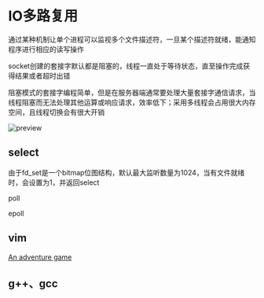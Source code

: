 # IO多路复用

通过某种机制让单个进程可以监视多个文件描述符，一旦某个描述符就绪，能通知程序进行相应的读写操作

socket创建的套接字默认都是阻塞的，线程一直处于等待状态，直至操作完成获得结果或者超时出错

阻塞模式的套接字编程简单，但是在服务器端通常要处理大量套接字通信请求，当线程阻塞而无法处理其他运算或响应请求，效率低下；采用多线程会占用很大内存空间，且线程切换会有很大开销

![preview](https://pic2.zhimg.com/v2-e6a869884585625dfc7eace1b90c3024_r.jpg)

## select

由于fd_set是一个bitmap位图结构，默认最大监听数量为1024，当有文件就绪时，会设置为1，并返回select

poll

epoll



## vim

[An adventure game](https://vim-adventures.com/)



## g++、gcc

